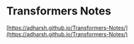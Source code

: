 # Transformers Notes

[https://adharsh.github.io/Transformers-Notes/](https://adharsh.github.io/Transformers-Notes/)
